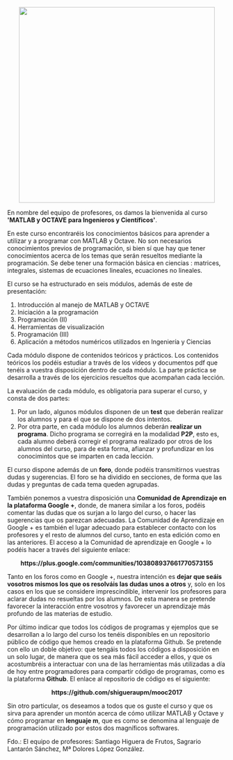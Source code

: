 <p align="center">
  <img src="https://github.com/carlosal1015/MATLAB/blob/master/Mir%C3%ADadaX/images/peaks.png" width="450">
</p>

En nombre del equipo de profesores, os damos la bienvenida al curso **'MATLAB y OCTAVE para Ingenieros y Científicos'**.

En este curso encontraréis los conocimientos básicos para aprender a utilizar y a programar con  MATLAB y Octave. No son necesarios conocimientos previos de programación, si bien sí que hay que tener conocimientos acerca de los temas que serán resueltos mediante la programación. Se debe tener una formación básica en ciencias : matrices, integrales,  sistemas de ecuaciones lineales, ecuaciones no lineales.

El curso se ha estructurado en seis módulos, además de este de presentación:

1. Introducción al manejo de MATLAB y OCTAVE
2. Iniciación a la programación
3. Programación (II)
4. Herramientas de visualización
5. Programación (III)
6. Aplicación a métodos numéricos utilizados en Ingeniería y Ciencias


Cada módulo dispone de contenidos teóricos y prácticos. Los contenidos teóricos los podéis estudiar a través de los vídeos y documentos pdf que tenéis a vuestra disposición dentro de cada módulo. La parte práctica se desarrolla a través de los ejercicios resueltos que acompañan cada lección.

La evaluación de cada módulo, es obligatoria para superar el curso, y consta de dos partes:

1. Por un lado, algunos módulos disponen de un **test** que deberán realizar los alumnos y para el que se dispone de dos intentos.
2. Por otra parte, en cada módulo los alumnos deberán **realizar un programa**. Dicho programa se corregirá en la modalidad **P2P**, esto es, cada alumno deberá corregir el programa realizado por otros de los alumnos del curso, para de esta forma, afianzar y profundizar en los conocimintos que se imparten en cada lección.


El curso dispone además de un **foro**, donde podéis transmitirnos vuestras dudas y sugerencias. El foro se ha dividido en secciones, de forma que las dudas y preguntas de cada tema queden agrupadas.

También ponemos a vuestra disposición una **Comunidad de Aprendizaje en la plataforma Google +**, donde, de manera similar a los foros, podéis comentar las dudas que os surjan a lo largo del curso, o hacer las sugerencias que os parezcan adecuadas. La Comunidad de Aprendizaje en Google + es también el lugar adecuado para establecer contacto con los profesores y el resto de alumnos del curso, tanto en esta edición como en las anteriores. El acceso a la Comunidad de aprendizaje en Google + lo podéis hacer a través del siguiente enlace:

</p>
<p align="center">
  <b>https://plus.google.com/communities/103808937661770573155</b>
  <br>
</p>

Tanto en los foros como en Google +, nuestra intención es **dejar que seáis vosotros mismos los que os resolváis las dudas unos a otros** y, solo en los casos en los que se considere imprescindible, intervenir los profesores para aclarar dudas no resueltas por los alumnos. De esta manera se pretende favorecer la interacción entre vosotros y favorecer un aprendizaje más profundo de las materias de estudio.

Por último indicar que todos los códigos de programas y ejemplos que se desarrollan a lo largo del curso los tenéis disponibles en un repositorio público de código que hemos creado en la plataforma Github. Se pretende con ello un doble objetivo: que tengáis todos los códigos a disposición en un solo lugar, de manera que os sea más fácil acceder a ellos, y que os acostumbréis a interactuar con una de las herramientas más utilizadas a día de hoy entre programadores para compartir código de programas, como es la plataforma **Github**. El enlace al repositorio de código es el siguiente:

</p>
<p align="center">
  <b>https://github.com/shigueraupm/mooc2017</b>
  <br>
</p>


Sin otro particular, os deseamos a todos que os guste el curso y que os sirva para aprender un montón acerca de cómo utilizar MATLAB y Octave y cómo programar en **lenguaje m**, que es como se denomina al lenguaje de programación utilizado por estos dos magníficos softwares.

Fdo.: El equipo de profesores: Santiago Higuera de Frutos, Sagrario Lantarón Sánchez, Mª Dolores López González.
